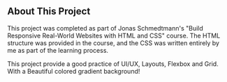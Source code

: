 ## About This Project

This project was completed as part of Jonas Schmedtmann's "Build Responsive Real-World Websites with HTML and CSS" course. The HTML structure was provided in the course, and the CSS was written entirely by me as part of the learning process.

This project provide a good practice of UI/UX, Layouts, Flexbox and Grid. With a Beautiful colored gradient background!
